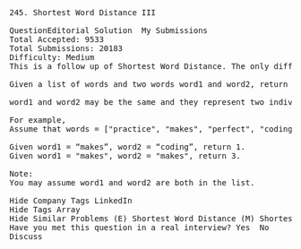 <pre>
245. Shortest Word Distance III  

QuestionEditorial Solution  My Submissions
Total Accepted: 9533
Total Submissions: 20183
Difficulty: Medium
This is a follow up of Shortest Word Distance. The only difference is now word1 could be the same as word2.

Given a list of words and two words word1 and word2, return the shortest distance between these two words in the list.

word1 and word2 may be the same and they represent two individual words in the list.

For example,
Assume that words = ["practice", "makes", "perfect", "coding", "makes"].

Given word1 = “makes”, word2 = “coding”, return 1.
Given word1 = "makes", word2 = "makes", return 3.

Note:
You may assume word1 and word2 are both in the list.

Hide Company Tags LinkedIn
Hide Tags Array
Hide Similar Problems (E) Shortest Word Distance (M) Shortest Word Distance II
Have you met this question in a real interview? Yes  No
Discuss
</pre>
